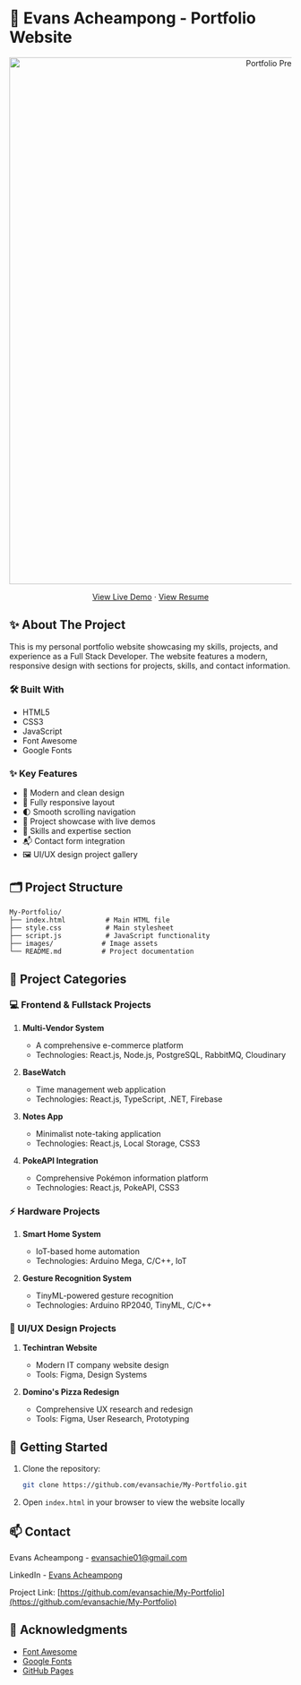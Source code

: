 # 🚀 Evans Acheampong - Portfolio Website

<div align="center">
  <img width="941" alt="Portfolio Preview" src="https://github.com/evansachie/My-Portfolio/assets/102630199/aa0cc0ac-b7a7-46df-a8e1-df0dc276d0ec">

  <p>
    <a href="https://evansachie.github.io/My-Portfolio/">View Live Demo</a>
    ·
    <a href="https://docs.google.com/document/d/1gpORkRZyuzpHzz-rwkzvZeXAc_RI5nTvI1R1NNMsp6c/edit?usp=sharing">View Resume</a>
  </p>
</div>

## ✨ About The Project

This is my personal portfolio website showcasing my skills, projects, and experience as a Full Stack Developer. The website features a modern, responsive design with sections for projects, skills, and contact information.

### 🛠️ Built With

* HTML5
* CSS3
* JavaScript
* Font Awesome
* Google Fonts

### ✨ Key Features

* 🎨 Modern and clean design
* 📱 Fully responsive layout
* 🌓 Smooth scrolling navigation
* 💼 Project showcase with live demos
* 🎯 Skills and expertise section
* 📬 Contact form integration
* 🖼️ UI/UX design project gallery

## 🗂️ Project Structure

```
My-Portfolio/
├── index.html          # Main HTML file
├── style.css           # Main stylesheet
├── script.js           # JavaScript functionality
├── images/            # Image assets
└── README.md          # Project documentation
```

## 📂 Project Categories

### 💻 Frontend & Fullstack Projects

1. **Multi-Vendor System**
   - A comprehensive e-commerce platform
   - Technologies: React.js, Node.js, PostgreSQL, RabbitMQ, Cloudinary

2. **BaseWatch**
   - Time management web application
   - Technologies: React.js, TypeScript, .NET, Firebase

3. **Notes App**
   - Minimalist note-taking application
   - Technologies: React.js, Local Storage, CSS3

4. **PokeAPI Integration**
   - Comprehensive Pokémon information platform
   - Technologies: React.js, PokeAPI, CSS3

### ⚡ Hardware Projects

1. **Smart Home System**
   - IoT-based home automation
   - Technologies: Arduino Mega, C/C++, IoT

2. **Gesture Recognition System**
   - TinyML-powered gesture recognition
   - Technologies: Arduino RP2040, TinyML, C/C++

### 🎨 UI/UX Design Projects

1. **Techintran Website**
   - Modern IT company website design
   - Tools: Figma, Design Systems

2. **Domino's Pizza Redesign**
   - Comprehensive UX research and redesign
   - Tools: Figma, User Research, Prototyping

## 🚀 Getting Started

1. Clone the repository:
   ```bash
   git clone https://github.com/evansachie/My-Portfolio.git
   ```

2. Open `index.html` in your browser to view the website locally

## 📫 Contact

Evans Acheampong - [evansachie01@gmail.com](mailto:evansachie01@gmail.com)

LinkedIn - [Evans Acheampong](https://www.linkedin.com/in/evans-acheampong/)

Project Link: [https://github.com/evansachie/My-Portfolio](https://github.com/evansachie/My-Portfolio)

## 🙏 Acknowledgments

* [Font Awesome](https://fontawesome.com)
* [Google Fonts](https://fonts.google.com)
* [GitHub Pages](https://pages.github.com)
